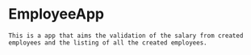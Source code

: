 # EmployeeApp

	This is a app that aims the validation of the salary from created employees and the listing of all the created employees.